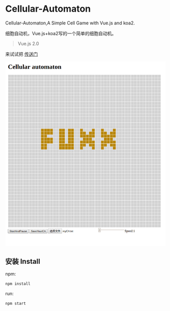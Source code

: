 # Cellular-Automaton
Cellular-Automaton,A Simple Cell Game with Vue.js and koa2.

细胞自动机，Vue.js+koa2写的一个简单的细胞自动机。

> Vue.js 2.0

来试试把 [传送门](http://ca.chanchun.com.cn/)

![示例动画](./public/images/readme.gif)

## 安装 Install

npm:

```javascript
npm install
```

run:

```
npm start
```

